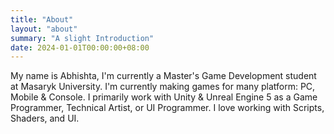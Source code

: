 ```yaml
---
title: "About"
layout: "about"
summary: "A slight Introduction"
date: 2024-01-01T00:00:00+08:00
---
```


My name is Abhishta, I'm currently a Master's Game Development student at Masaryk University. I'm currently making games for many platform: PC, Mobile & Console. I primarily work with Unity & Unreal Engine 5 as a Game Programmer, Technical Artist, or UI Programmer. I love working with Scripts, Shaders, and UI.

